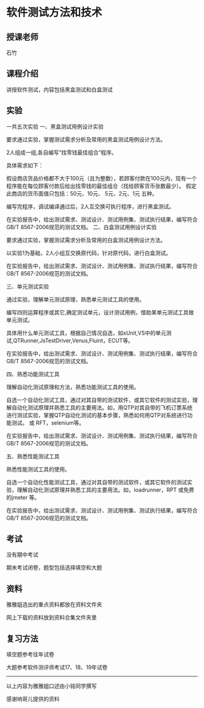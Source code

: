 # 软件测试方法和技术

## 授课老师

石竹

## 课程介绍

讲授软件测试，内容包括黑盒测试和白盒测试



## 实验

一共五次实验
一、黑盒测试用例设计实验

要求通过实验，掌握测试需求分析及常用的黑盒测试用例设计方法。

2人组成一组,各自编写“找零钱最佳组合”程序。

具体需求如下：

假设商店货品价格都不大于100元（且为整数），若顾客付款在100元内，现有一个程序能在每位顾客付款后给出找零钱的最佳组合（找给顾客货币张数最少）。 假定此商店的货币面值只包括：50元、10元、 5元、2元、1元 五种。

编写完程序，调试编译通过后，2人互交换可执行程序，进行黑盒测试。

在实验报告中，给出测试需求、测试设计、测试用例集、测试执行结果，编写符合GB/T 8567-2006规范的测试文档。
二、白盒测试用例设计实验

要求通过实验，掌握测试需求分析及常用的白盒测试用例设计方法。

以实验1为基础，2人小组互交换原代码，针对原代码，进行白盒测试。

在实验报告中，给出测试需求、测试设计、测试用例集、测试执行结果，编写符合GB/T 8567-2006规范的测试文档。

三、单元测试实验

通过实验，理解单元测试原理，熟悉单元测试工具的使用。

编写四则运算程序或其它,确定测试单元，设计测试用例，借助某单元测试工具做单元测试。

具体用什么单元测试工具，根据自己情况自选，如xUnit,VS中的单元测试,QTRunner,JsTestDriver,Venus,Fluint，ECUT等。

在实验报告中，给出测试需求、测试设计、测试用例集、测试执行结果，编写符合GB/T 8567-2006规范的测试文档。

四、熟悉功能测试工具

理解自动化测试原理和方法，熟悉功能测试工具的使用。

自选一个自动化测试工具，通过对其自带的测试软件，或其它软件的测试实验，理解自动化测试原理并熟悉工具的主要用法。如，用QTP对其自带的飞机订票系统进行测试实验，掌握QTP自动化测试的基本步骤，熟悉如何用QTP对系统进行功能测试。 或 RFT，selenium等。

在实验报告中，给出测试需求、测试设计、测试用例集、测试执行结果，编写符合GB/T 8567-2006规范的测试文档。

五、熟悉性能测试工具

熟悉性能测试工具的使用。

自选一个自动化性能测试工具，通过对其自带的测试软件，或其它软件的测试实验，理解自动化测试原理并熟悉工具的主要用法。如，loadrunner，RPT 或免费的jmeter 等。

在实验报告中，给出测试需求、测试设计、测试用例集、测试执行结果，编写符合GB/T 8567-2006规范的测试文档。

## 考试

没有期中考试

期末考试闭卷，题型包括选择填空和大题



## 资料

雅雅姐选出的重点资料都放在资料文件夹

网上下载的资料放到资料合集文件夹里



## 复习方法

填空题参考往年试卷

大题参考软件测评师考试17、18、19年试卷

------

以上内容为雅雅姐口述由小铭同学撰写

感谢响哥儿提供的资料